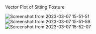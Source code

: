 Vector Plot of Sitting Posture

![Screenshot from 2023-03-07 15-51-51](https://user-images.githubusercontent.com/91419527/223406113-2041d243-0a02-45cf-9863-88ce4eb08344.png)
![Screenshot from 2023-03-07 15-51-59](https://user-images.githubusercontent.com/91419527/223406142-2ac20bd3-79ef-48ec-bacf-25563e6b1564.png)
![Screenshot from 2023-03-07 15-52-07](https://user-images.githubusercontent.com/91419527/223406155-ed76e1bf-2779-41b3-8192-83a77a63fd58.png)
